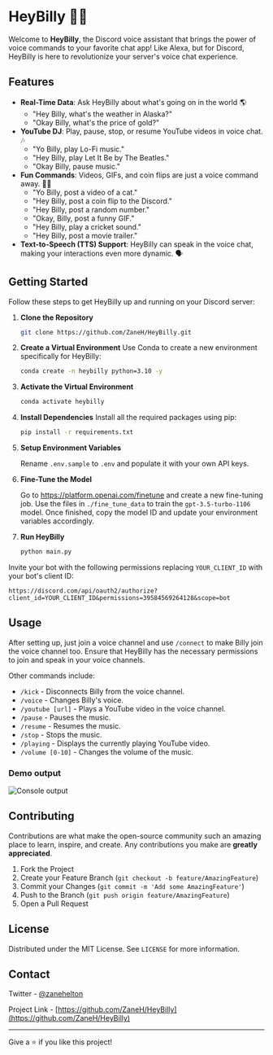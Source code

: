 # HeyBilly 🤖🎵

Welcome to **HeyBilly**, the Discord voice assistant that brings the power of voice commands to your favorite chat app! Like Alexa, but for Discord, HeyBilly is here to revolutionize your server's voice chat experience. 

## Features

- **Real-Time Data**: Ask HeyBilly about what's going on in the world 🌎
  - "Hey Billy, what's the weather in Alaska?"
  - "Okay Billy, what's the price of gold?"
- **YouTube DJ**: Play, pause, stop, or resume YouTube videos in voice chat. 🎶
  - "Yo Billy, play Lo-Fi music."
  - "Hey Billy, play Let It Be by The Beatles."
  - "Okay Billy, pause music."
- **Fun Commands**: Videos, GIFs, and coin flips are just a voice command away. 🎲🎥
  - "Yo Billy, post a video of a cat."
  - "Hey Billy, post a coin flip to the Discord."
  - "Hey Billy, post a random number."
  - "Okay, Billy, post a funny GIF."
  - "Hey Billy, play a cricket sound."
  - "Hey Billy, post a movie trailer."
- **Text-to-Speech (TTS) Support**: HeyBilly can speak in the voice chat, making your interactions even more dynamic. 🗣️

## Getting Started

Follow these steps to get HeyBilly up and running on your Discord server:

1. **Clone the Repository**
   ```bash
   git clone https://github.com/ZaneH/HeyBilly.git
   ```

2. **Create a Virtual Environment**
   Use Conda to create a new environment specifically for HeyBilly:
   ```bash
   conda create -n heybilly python=3.10 -y
   ```

3. **Activate the Virtual Environment**
   ```bash
   conda activate heybilly
   ```

4. **Install Dependencies**
   Install all the required packages using pip:
   ```bash
   pip install -r requirements.txt
   ```

5. **Setup Environment Variables**
   
   Rename `.env.sample` to `.env` and populate it with your own API keys.

6. **Fine-Tune the Model**
   
   Go to https://platform.openai.com/finetune and create a new fine-tuning job. Use the files in `./fine_tune_data` to train the `gpt-3.5-turbo-1106` model. Once finished, copy the model ID and update your environment variables accordingly.

7. **Run HeyBilly**
   ```bash
   python main.py
   ```

Invite your bot with the following permissions replacing `YOUR_CLIENT_ID` with your bot's client ID:

```
https://discord.com/api/oauth2/authorize?client_id=YOUR_CLIENT_ID&permissions=39584569264128&scope=bot
```

## Usage

After setting up, just join a voice channel and use `/connect` to make Billy join the voice channel too. Ensure that HeyBilly has the necessary permissions to join and speak in your voice channels.

Other commands include:

- `/kick` - Disconnects Billy from the voice channel.
- `/voice` - Changes Billy's voice.
- `/youtube [url]` - Plays a YouTube video in the voice channel.
- `/pause` - Pauses the music.
- `/resume` - Resumes the music.
- `/stop` - Stops the music.
- `/playing` - Displays the currently playing YouTube video.
- `/volume [0-10]` - Changes the volume of the music.

### Demo output

![Console output](https://github.com/ZaneH/heybilly/assets/8400251/a1d8251b-4189-484b-9e5c-1c8dee4404ac)

## Contributing

Contributions are what make the open-source community such an amazing place to learn, inspire, and create. Any contributions you make are **greatly appreciated**.

1. Fork the Project
2. Create your Feature Branch (`git checkout -b feature/AmazingFeature`)
3. Commit your Changes (`git commit -m 'Add some AmazingFeature'`)
4. Push to the Branch (`git push origin feature/AmazingFeature`)
5. Open a Pull Request

## License

Distributed under the MIT License. See `LICENSE` for more information.

## Contact

Twitter - [@zanehelton](https://twitter.com/zanehelton)

Project Link - [https://github.com/ZaneH/HeyBilly](https://github.com/ZaneH/HeyBilly)

---

Give a ⭐️ if you like this project!
